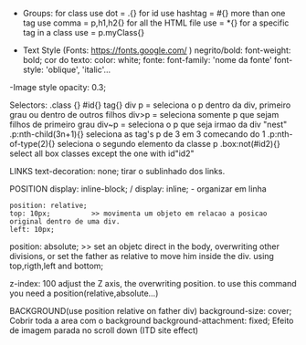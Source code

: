 - Groups:
for class use dot = .{}
for id use hashtag = #{}
more than one tag use comma = p,h1,h2{}
for all the HTML file use = *{}
for a specific tag in a class use = p.myClass{}


- Text Style (Fonts: https://fonts.google.com/ )
negrito/bold: font-weight: bold;
cor do texto: color: white;
fonte: font-family: 'nome da fonte'
font-style: 'oblique', 'italic'...

-Image style
opacity: 0.3;


Selectors:
.class {}
#id{}
tag{}
div p = seleciona o p dentro da div, primeiro grau ou dentro de outros filhos
div>p = seleciona somente p que sejam filhos de primeiro grau
div~p = seleciona o p que seja irmao da div "nest"
.p:nth-child(3n+1){} seleciona as tag's p de 3 em 3 comecando do 1
.p:nth-of-type(2){} seleciona o segundo elemento da classe p
.box:not(#id2){}  select all box classes except the one with id"id2"

LINKS
text-decoration: none; tirar o sublinhado dos links.


POSITION
display: inline-block; / display: inline; - organizar em linha

	position: relative;
	top: 10px;          >> movimenta um objeto em relacao a posicao original dentro de uma div.
	left: 10px;
  
position: absolute; >> set an objetc direct in the body, overwriting other divisions, or set the father as relative to move him inside the div. using top,rigth,left and bottom;



z-index: 100 adjust the Z axis, the overwriting position. to use this command you need a position(relative,absolute...)


BACKGROUND(use position relative on father div)
background-size: cover;  Cobrir toda a area com o background
background-attachment: fixed;  Efeito de imagem parada no scroll down (ITD site effect)
